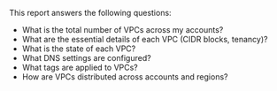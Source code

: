 This report answers the following questions:

- What is the total number of VPCs across my accounts?
- What are the essential details of each VPC (CIDR blocks, tenancy)?
- What is the state of each VPC?
- What DNS settings are configured?
- What tags are applied to VPCs?
- How are VPCs distributed across accounts and regions? 